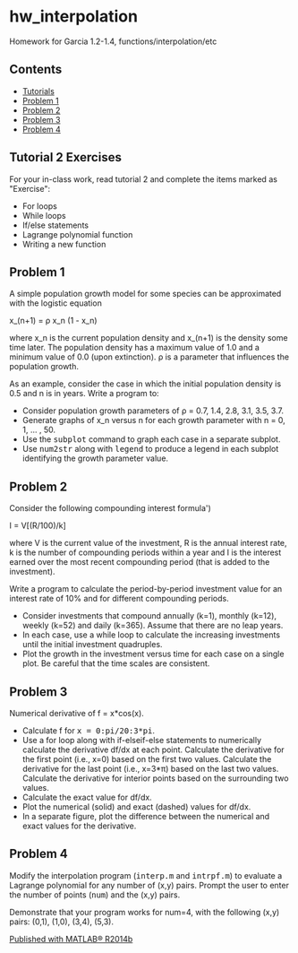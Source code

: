 # hw_interpolation
Homework for Garcia 1.2-1.4, functions/interpolation/etc

<div class="content">

## Contents

<div>

*   [Tutorials](#1)
*   [Problem 1](#2)
*   [Problem 2](#3)
*   [Problem 3](#4)
*   [Problem 4](#5)

</div>

## Tutorial 2 Exercises<a name="1"></a>

For your in-class work, read tutorial 2 and complete the items marked as "Exercise":

 * For loops
 * While loops
 * If/else statements
 * Lagrange polynomial function
 * Writing a new function

## Problem 1<a name="2"></a>

A simple population growth model for some species can be approximated with the logistic equation

x_(n+1) = ρ x_n (1 - x_n)

where x_n is the current population density and x_(n+1) is the density some time later. The population density has a maximum value of 1.0 and a minimum value of 0.0 (upon extinction). ρ is a parameter that influences the population growth.

As an example, consider the case in which the initial population density is 0.5 and n is in years. Write a program to:

<div>

*   Consider population growth parameters of ρ = 0.7, 1.4, 2.8, 3.1, 3.5, 3.7.
*   Generate graphs of x_n versus n for each growth parameter with n = 0, 1, … , 50.
*   Use the <tt>subplot</tt> command to graph each case in a separate subplot.
*   Use <tt>num2str</tt> along with <tt>legend</tt> to produce a legend in each subplot identifying the growth parameter value.

</div>

## Problem 2<a name="3"></a>

Consider the following compounding interest formula')

I = V\[(R/100)/k\]

where V is the current value of the investment, R is the annual interest rate, k is the number of compounding periods within a year and I is the interest earned over the most recent compounding period (that is added to the investment).

Write a program to calculate the period-by-period investment value for an interest rate of 10% and for different compounding periods.

<div>

*   Consider investments that compound annually (k=1), monthly (k=12), weekly (k=52) and daily (k=365). Assume that there are no leap years.
*   In each case, use a while loop to calculate the increasing investments until the initial investment quadruples.
*   Plot the growth in the investment versus time for each case on a single plot. Be careful that the time scales are consistent.

</div>

## Problem 3<a name="4"></a>

Numerical derivative of f = x*cos(x).

<div>

*   Calculate f for <tt>x = 0:pi/20:3*pi</tt>.
*   Use a for loop along with if-elseif-else statements to numerically calculate the derivative df/dx at each point. Calculate the derivative for the first point (i.e., x=0) based on the first two values. Calculate the derivative for the last point (i.e., x=3*π) based on the last two values. Calculate the derivative for interior points based on the surrounding two values.
*   Calculate the exact value for df/dx.
*   Plot the numerical (solid) and exact (dashed) values for df/dx.
*   In a separate figure, plot the difference between the numerical and exact values for the derivative.

</div>


## Problem 4<a name="5"></a>

Modify the interpolation program (<tt>interp.m</tt> and <tt>intrpf.m</tt>) to evaluate a Lagrange polynomial for any number of (x,y) pairs. Prompt the user to enter the number of points (<tt>num</tt>) and the (x,y) pairs.

Demonstrate that your program works for num=4, with the following (x,y) pairs: (0,1), (1,0), (3,4), (5,3).


[Published with MATLAB® R2014b](http://www.mathworks.com/products/matlab/)  

</div>
